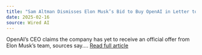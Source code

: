 ```yaml
---
title: "Sam Altman Dismisses Elon Musk’s Bid to Buy OpenAI in Letter to Staff"
date: 2025-02-16
source: Wired AI
---
```


OpenAI’s CEO claims the company has yet to receive an official offer from Elon Musk’s team, sources say.... [Read full article](https://www.wired.com/story/sam-altman-openai-reject-elon-musk-bid/)
